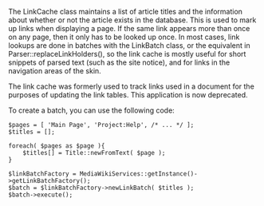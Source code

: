 The LinkCache class maintains a list of article titles and the information about whether or not the article exists in the database. This is used to mark up links when displaying a page. If the same link appears more than once on any page, then it only has to be looked up once. In most cases, link lookups are done in batches with the LinkBatch class, or the equivalent in Parser::replaceLinkHolders(), so the link cache is mostly useful for short snippets of parsed text (such as the site notice), and for links in the navigation areas of the skin.

The link cache was formerly used to track links used in a document for the purposes of updating the link tables. This application is now deprecated.

To create a batch, you can use the following code:

    $pages = [ 'Main Page', 'Project:Help', /* ... */ ];
    $titles = [];

    foreach( $pages as $page ){
        $titles[] = Title::newFromText( $page );
    }

    $linkBatchFactory = MediaWikiServices::getInstance()->getLinkBatchFactory();
    $batch = $linkBatchFactory->newLinkBatch( $titles );
    $batch->execute();
